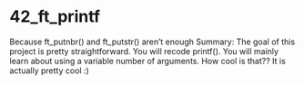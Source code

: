 # 42_ft_printf
Because ft_putnbr() and ft_putstr() aren’t enough
Summary:
The goal of this project is pretty straightforward. You will recode printf().
You will mainly learn about using a variable number of arguments. How cool is that??
It is actually pretty cool :)
